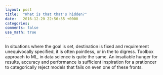 ```yaml
---
layout: post
title:  "What is that that's hidden?"
date:   2016-12-20 22:56:35 +0000
categories: 
comments: false
use_math: true
---
```


In situations where the goal is set, destination is fixed and requirement unequivocally specified, it is often pointless, 
or in the  to digress. Toolbox approach to ML, in data science is quite the same. An insatiable hunger for results, accuracy
and performance is sufficient inspiration for a prationcer to categorically reject models that fails on even one of these 
fronts. 


